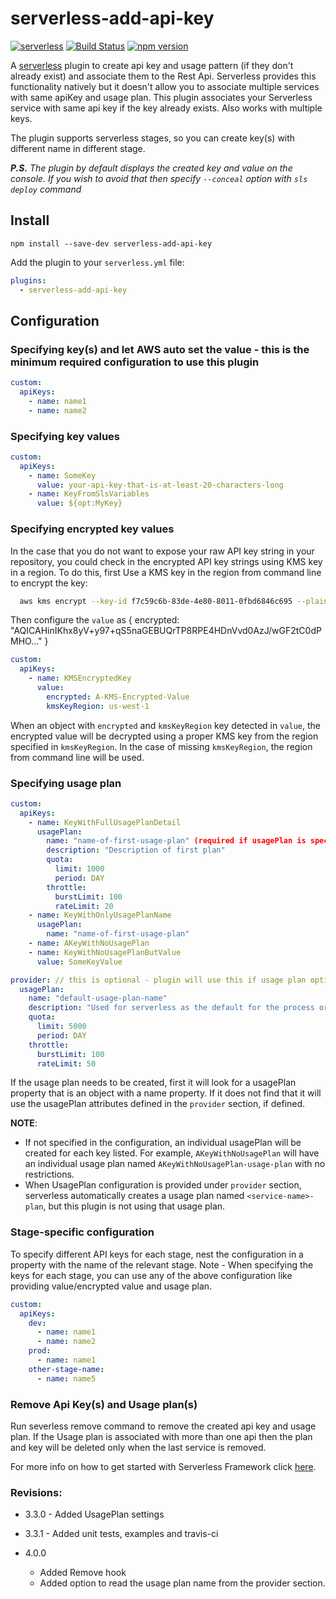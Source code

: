 # serverless-add-api-key

[![serverless](http://public.serverless.com/badges/v3.svg)](http://www.serverless.com) [![Build Status](https://travis-ci.org/rrahul963/serverless-add-api-key.svg?branch=master)](https://travis-ci.org/rrahul963/serverless-add-api-key.svg?branch=master) [![npm version](https://badge.fury.io/js/serverless-add-api-key.svg)](https://badge.fury.io/js/serverless-add-api-key)

A [serverless](http://www.serverless.com) plugin to create api key and usage pattern (if they don't already exist) and associate them to the Rest Api.
Serverless provides this functionality natively but it doesn't allow you to associate multiple services with same apiKey and usage plan.
This plugin associates your Serverless service with same api key if the key already exists. Also works with multiple keys.

The plugin supports serverless stages, so you can create key(s) with different name in different stage.

_**P.S.** The plugin by default displays the created key and value on the console. If you wish to avoid that then specify `--conceal` option with `sls deploy` command_

## Install

`npm install --save-dev serverless-add-api-key`

Add the plugin to your `serverless.yml` file:

```yaml
plugins:
  - serverless-add-api-key
```

## Configuration

### Specifying key(s) and let AWS auto set the value - this is the minimum required configuration to use this plugin

```yaml
custom:
  apiKeys:
    - name: name1
    - name: name2
```

### Specifying key values

```yaml
custom:
  apiKeys:
    - name: SomeKey
      value: your-api-key-that-is-at-least-20-characters-long
    - name: KeyFromSlsVariables
      value: ${opt:MyKey}
```

### Specifying encrypted key values

In the case that you do not want to expose your raw API key string in your repository, you could check in the encrypted API key strings using KMS key in a region. To do this, first Use a KMS key in the region from command line to encrypt the key:

```sh
  aws kms encrypt --key-id f7c59c6b-83de-4e80-8011-0fbd6846c695 --plaintext BzQ86PiX9t9UaAQsNWuFHN9oOkiyOwd9yXBu8RF1 | base64 --decode
```

Then configure the `value` as { encrypted: "AQICAHinIKhx8yV+y97+qS5naGEBUQrTP8RPE4HDnVvd0AzJ/wGF2tC0dPMHO..." }

```yaml
custom:
  apiKeys:
    - name: KMSEncryptedKey
      value:
        encrypted: A-KMS-Encrypted-Value
        kmsKeyRegion: us-west-1
```

When an object with `encrypted` and `kmsKeyRegion` key detected in `value`, the encrypted value will be decrypted using a proper KMS key from the region specified in `kmsKeyRegion`. In the case of missing `kmsKeyRegion`, the region from command line will be used.

### Specifying usage plan

```yaml
custom:
  apiKeys:
    - name: KeyWithFullUsagePlanDetail
      usagePlan:
        name: "name-of-first-usage-plan" (required if usagePlan is specified. rest of the fields are optional)
        description: "Description of first plan"
        quota:
          limit: 1000
          period: DAY
        throttle:
          burstLimit: 100
          rateLimit: 20
    - name: KeyWithOnlyUsagePlanName
      usagePlan:
        name: "name-of-first-usage-plan"
    - name: AKeyWithNoUsagePlan
    - name: KeyWithNoUsagePlanButValue
      value: SomeKeyValue

provider: // this is optional - plugin will use this if usage plan options are not provided in custom section as above
  usagePlan:
    name: "default-usage-plan-name"
    description: "Used for serverless as the default for the process or for custom apiKeys above if no usagePlan is provided"
    quota:
      limit: 5000
      period: DAY
    throttle:
      burstLimit: 100
      rateLimit: 50
```

If the usage plan needs to be created, first it will look for a usagePlan property that is an object with a name property. If it does not find that it will use the usagePlan attributes defined in the `provider` section, if defined.

**NOTE**:
- If not specified in the configuration, an individual usagePlan will be created for each key listed.
For example, `AKeyWithNoUsagePlan` will have an individual usage plan named `AKeyWithNoUsagePlan-usage-plan` with no restrictions.
- When UsagePlan configuration is provided under `provider` section, serverless automatically creates a usage plan named `<service-name>-plan`, but this plugin is not using that usage plan.

### Stage-specific configuration

To specify different API keys for each stage, nest the configuration in a property with the name of the relevant stage.
Note - When specifying the keys for each stage, you can use any of the above configuration like providing value/encrypted value and usage plan.

```yaml
custom:
  apiKeys:
    dev:
      - name: name1
      - name: name2
    prod:
      - name: name1
    other-stage-name:
      - name: name5
```

### Remove Api Key(s) and Usage plan(s)
Run severless remove command to remove the created api key and usage plan.
If the Usage plan is associated with more than one api then the plan and key will be deleted only when the last service is removed.

For more info on how to get started with Serverless Framework click [here](https://serverless.com/framework/docs/getting-started/).


### Revisions:

* 3.3.0 - Added UsagePlan settings
* 3.3.1 - Added unit tests, examples and travis-ci

* 4.0.0
  - Added Remove hook
  - Added option to read the usage plan name from the provider section.
